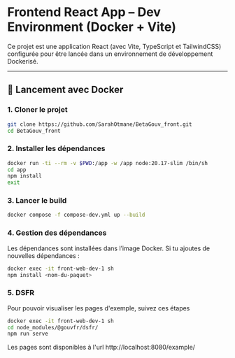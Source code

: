 # Frontend React App – Dev Environment (Docker + Vite)

Ce projet est une application React (avec Vite, TypeScript et TailwindCSS) configurée pour être lancée dans un environnement de développement Dockerisé.

---

## 🚀 Lancement avec Docker

### 1. Cloner le projet

```bash
git clone https://github.com/SarahOtmane/BetaGouv_front.git
cd BetaGouv_front
```

### 2. Installer les dépendances
```bash
docker run -ti --rm -v $PWD:/app -w /app node:20.17-slim /bin/sh
cd app
npm install
exit
```
### 3. Lancer le build
```bash
docker compose -f compose-dev.yml up --build
```

### 4. Gestion des dépendances
Les dépendances sont installées dans l’image Docker. Si tu ajoutes de nouvelles dépendances :
```bash
docker exec -it front-web-dev-1 sh
npm install <nom-du-paquet>
```

### 5. DSFR
Pour pouvoir visualiser les pages d'exemple, suivez ces étapes
```bash
docker exec -it front-web-dev-1 sh
cd node_modules/@gouvfr/dsfr/
npm run serve
````
Les pages sont disponibles à l'url http://localhost:8080/example/